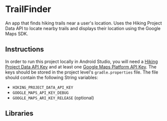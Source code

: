 # TrailFinder
An app that finds hiking trails near a user's location. Uses the Hiking Project Data API to locate nearby trails and displays their location using the Google Maps SDK.

## Instructions
In order to run this project locally in Android Studio, you will need a [Hiking Project Data API Key](https://www.hikingproject.com/data) and at least one [Google Maps Platform API Key](https://developers.google.com/maps/documentation/android-sdk/get-api-key). The keys should be stored in the project level's `gradle.properties` file. The file should contain the following String variables:
*  `HIKING_PROJECT_DATA_API_KEY`
*  `GOOGLE_MAPS_API_KEY_DEBUG`
*  `GOOGLE_MAPS_ARI_KEY_RELEASE` (optional)

## Libraries
